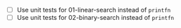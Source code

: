 
* [ ] Use unit tests for 01-linear-search instead of `printfn`
* [ ] Use unit tests for 02-binary-search instead of `printfn`